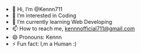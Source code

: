 - 👋 Hi, I’m @Kennn711
- 👀 I’m interested in Coding  
- 🌱 I’m currently learning Web Developing
- 📫 How to reach me, kennnofficial711@gmail.com
- 😄 Pronouns: Kennn
- ⚡ Fun fact: I,m a Human :)

<!---
Kennn711/Kennn711 is a ✨ special ✨ repository because its `README.md` (this file) appears on your GitHub profile.
You can click the Preview link to take a look at your changes.
--->
